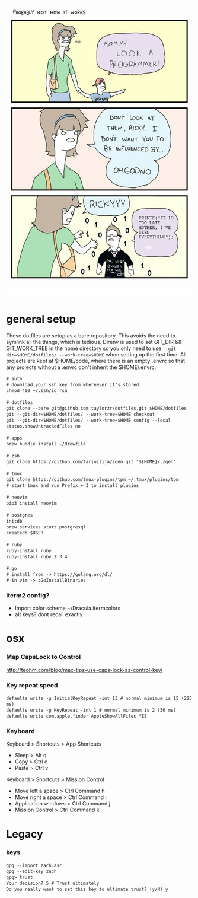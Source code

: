 ![life](life.png)
# general setup

These dotfiles are setup as a bare repository. This avoids the need to symlink all the things, which
is tedious. Direnv is used to set GIT_DIR && GIT_WORK_TREE in the home directory so you only need to
use `--git-dir=$HOME/dotfiles/ --work-tree=$HOME` when setting up the first time. All projects are
kept at $HOME/code, where there is an empty .envrc so that any projects without a .envrc don't
inherit the $HOME/.envrc.

```
# auth
# download your ssh key from whereever it's stored
chmod 400 ~/.ssh/id_rsa

# dotfiles
git clone --bare git@github.com:taylorzr/dotfiles.git $HOME/dotfiles
git --git-dir=$HOME/dotfiles/ --work-tree=$HOME checkout
git --git-dir=$HOME/dotfiles/ --work-tree=$HOME config --local status.showUntrackedFiles no

# apps
brew bundle install ~/Brewfile

# zsh
git clone https://github.com/tarjoilija/zgen.git "${HOME}/.zgen"

# tmux
git clone https://github.com/tmux-plugins/tpm ~/.tmux/plugins/tpm
# start tmux and run Prefix + I to install plugins

# neovim
pip3 install neovim

# postgres
initdb
brew services start postgresql
createdb $USER

# ruby
ruby-install ruby
ruby-install ruby 2.3.4

# go
# install from -> https://golang.org/dl/
# in vim -> :GoInstallBinaries
```

### iterm2 config?
- Import color scheme ~/Dracula.itermcolors
- alt keys? dont recall exactly

# osx

### Map CapsLock to Control
http://teohm.com/blog/mac-tips-use-caps-lock-as-control-key/

### Key repeat speed
```
defaults write -g InitialKeyRepeat -int 13 # normal minimum is 15 (225 ms)
defaults write -g KeyRepeat -int 1 # normal minimum is 2 (30 ms)
defaults write com.apple.finder AppleShowAllFiles YES
```

### Keyboard
Keyboard > Shortcuts > App Shortcuts
- Sleep > Alt q
- Copy > Ctrl c
- Paste > Ctrl v

Keyboard > Shortcuts > Mission Control
- Move left a space > Ctrl Command h
- Move right a space > Ctrl Command l
- Application windows > Ctrl Command j
- Mission Control > Ctrl Command k

# Legacy
### keys
```
gpg --import zach.asc
gpg --edit-key zach
gpg> trust
Your decision? 5 # Trust ultimately
Do you really want to set this key to ultimate trust? (y/N) y
```
